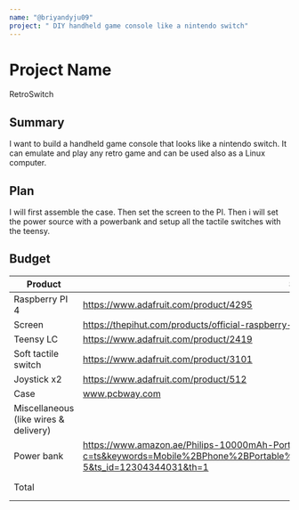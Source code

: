 ```yaml
---
name: "@briyandyju09"
project: " DIY handheld game console like a nintendo switch"
---
```


# Project Name

RetroSwitch

## Summary

I want to build a handheld game console that looks like a nintendo switch. It can emulate and play any retro game and can be used also as a Linux computer.

## Plan

I will first assemble the case. Then set the screen to the PI. Then i will set the power source with a powerbank and setup all the tactile switches with the teensy.

## Budget


| Product         | Supplier/Link                         | Cost   |
| --------------- | ------------------------------------- | ------ |
| Raspberry PI 4   | https://www.adafruit.com/product/4295 | $35  |
| Screen | https://thepihut.com/products/official-raspberry-pi-7-touchscreen-display  | $82.20 |
| Teensy LC   | https://www.adafruit.com/product/2419 | $17.50 |
| Soft tactile switch   | https://www.adafruit.com/product/3101 | $1.95 |
| Joystick x2  | https://www.adafruit.com/product/512 | $11.9 |
| Case | www.pcbway.com | $40 |
| Miscellaneous (like wires & delivery) |  | $40 |
| Power bank | https://www.amazon.ae/Philips-10000mAh-Portable-DLP1710CV-97/dp/B082HQ6M7R/ref=sr_1_5?c=ts&keywords=Mobile%2BPhone%2BPortable%2BPower%2BBanks&qid=1672756310&s=electronics&sr=1-5&ts_id=12304344031&th=1 | $13.34 |
| Total           |                                       | $250 aprox. |
